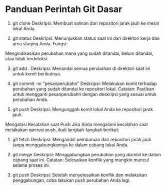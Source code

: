 # Panduan Perintah Git Dasar
1. git clone
Deskripsi:
Membuat salinan dari repositori jarak jauh ke mesin lokal Anda.

2. git status
Deskripsi:
Menunjukkan status saat ini dari direktori kerja dan area staging Anda.
Fungsi:

Mengindikasikan perubahan mana yang sudah ditandai, belum ditandai, atau tidak terdeteksi.

3. git add .
Deskripsi:
Menandai semua perubahan di direktori saat ini untuk komit berikutnya.

4. git commit -m "pesanperubahn"
Deskripsi:
Melakukan komit terhadap perubahan yang sudah ditandai ke repositori lokal.
Catatan:
Pastikan untuk mengganti pesanperubahn dengan deskripsi yang sesuai untuk perubahan Anda.

5. git push
Deskripsi:
Mengunggah komit lokal Anda ke repositori jarak jauh.

Mengatasi Kesalahan saat Push
Jika Anda mengalami kesalahan saat melakukan operasi push, ikuti langkah-langkah berikut:

1. git fetch
Deskripsi:
Mengambil pembaruan dari repositori jarak jauh tanpa menggabungkannya ke dalam cabang lokal Anda.

2. git merge
Deskripsi:
Menggabungkan perubahan yang diambil ke dalam cabang saat ini.
Catatan:
Selesaikan konflik yang mungkin muncul selama proses ini.

3. git push
Deskripsi:
Setelah menyelesaikan konflik dan melakukan penggabungan, coba lakukan push perubahan Anda lagi.

